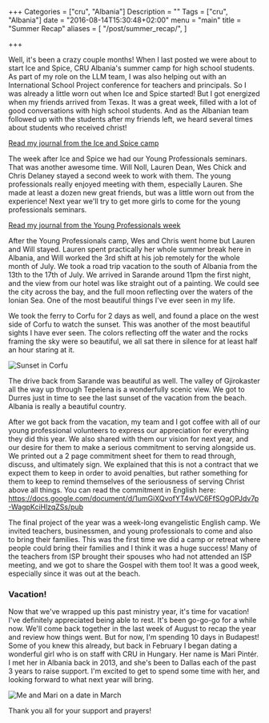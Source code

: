 +++
Categories = ["cru", "Albania"]
Description = ""
Tags = ["cru", "Albania"]
date = "2016-08-14T15:30:48+02:00"
menu = "main"
title = "Summer Recap"
aliases = [
  "/post/summer_recap/",
]

+++

Well, it's been a crazy couple months!  When I last posted we were about to start Ice and Spice, CRU Albania's summer camp for high school students.  As part of my role on the LLM team, I was also helping out with an International School Project conference for teachers and principals.  So I was already a little worn out when Ice and Spice started!  But I got energized when my friends arrived from Texas.  It was a great week, filled with a lot of good conversations with high school students.  And as the Albanian team followed up with the students after my friends left, we heard several times about students who received christ!

[Read my journal from the Ice and Spice camp](/albania/2016_IceAndSpice/)

The week after Ice and Spice we had our Young Professionals seminars.  That was another awesome time.  Will Noll, Lauren Dean, Wes Chick and Chris Delaney stayed a second week to work with them.  The young professionals really enjoyed meeting with them, especially Lauren.  She made at least a dozen new great friends, but was a little worn out from the experience!  Next year we'll try to get more girls to come for the young professionals seminars.

[Read my journal from the Young Professionals week](/albania/2016_YoungProfessionals/)

After the Young Professionals camp, Wes and Chris went home but Lauren and Will stayed.  Lauren spent practically her whole summer break here in Albania, and Will worked the 3rd shift at his job remotely for the whole month of July.  We took a road trip vacation to the south of Albania from the 13th to the 17th of July.  We arrived in Sarande around 11pm the first night, and the view from our hotel was like straight out of a painting.  We could see the city across the bay, and the full moon reflecting over the waters of the Ionian Sea.  One of the most beautiful things I've ever seen in my life.

We took the ferry to Corfu for 2 days as well, and found a place on the west side of Corfu to watch the sunset.  This was another of the most beautiful sights I have ever seen.  The colors reflecting off the water and the rocks framing the sky were so beautiful, we all sat there in silence for at least half an hour staring at it.

![Sunset in Corfu](/images/corfu_sunset.640x.jpg)

The drive back from Sarande was beautiful as well.  The valley of Gjirokaster all the way up through Tepelena is a wonderfully scenic view.  We got to Durres just in time to see the last sunset of the vacation from the beach.  Albania is really a beautiful country.

After we got back from the vacation, my team and I got coffee with all of our young professional volunteers to express our appreciation for everything they did this year.  We also shared with them our vision for next year, and our desire for them to make a serious commitment to serving alongside us.  We printed out a 2 page commitment sheet for them to read through, discuss, and ultimately sign.  We explained that this is not a contract that we expect them to keep in order to avoid penalties, but rather something for them to keep to remind themselves of the seriousness of serving Christ above all things.  You can read the commitment in English here: https://docs.google.com/document/d/1umGiXQvofYT4wVC6FfSOgOPJdv7p-WagpKciHlzqZSs/pub

The final project of the year was a week-long evangelistic English camp.  We invited teachers, businessmen, and young professionals to come and also to bring their families.  This was the first time we did a camp or retreat where people could bring their families and I think it was a huge success!  Many of the teachers from ISP brought their spouses who had not attended an ISP meeting, and we got to share the Gospel with them too!  It was a good week, especially since it was out at the beach.

### Vacation!

Now that we've wrapped up this past ministry year, it's time for vacation!  I've definitely appreciated being able to rest.  It's been go-go-go for a while now.  We'll come back together in the last week of August to recap the year and review how things went.  But for now, I'm spending 10 days in Budapest!  Some of you knew this already, but back in February I began dating a wonderful girl who is on staff with CRU in Hungary.  Her name is Mari Pintér.  I met her in Albania back in 2013, and she's been to Dallas each of the past 3 years to raise support.  I'm excited to get to spend some time with her, and looking forward to what next year will bring.

![Me and Mari on a date in March](/images/me_and_mari.jpg)

Thank you all for your support and prayers!
